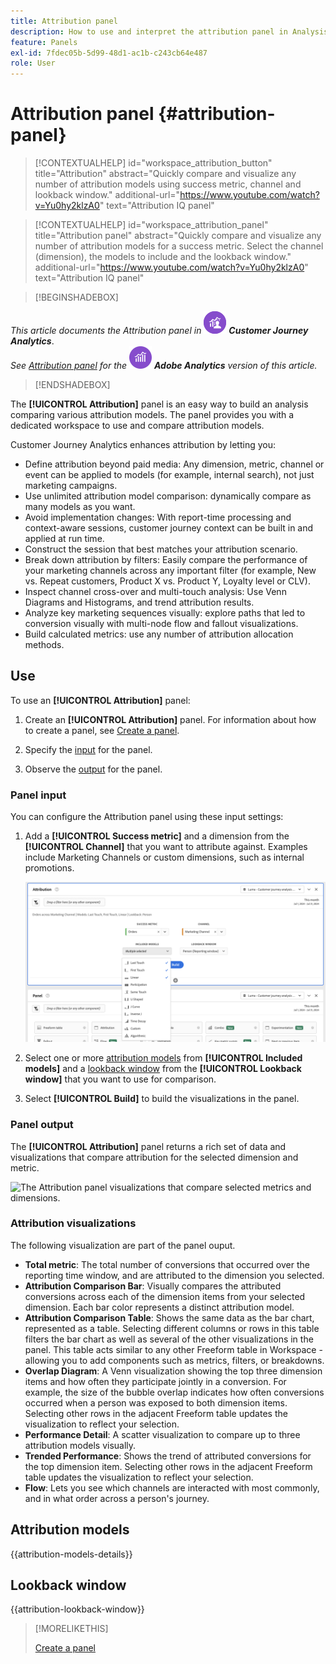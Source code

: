 ```yaml
---
title: Attribution panel
description: How to use and interpret the attribution panel in Analysis Workspace.
feature: Panels
exl-id: 7fdec05b-5d99-48d1-ac1b-c243cb64e487
role: User
---
```

# Attribution panel {#attribution-panel}

<!-- markdownlint-disable MD034 -->

>[!CONTEXTUALHELP]
>id="workspace_attribution_button"
>title="Attribution"
>abstract="Quickly compare and visualize any number of attribution models using success metric, channel and lookback window."
>additional-url="https://www.youtube.com/watch?v=Yu0hy2klzA0" text="Attribution IQ panel"

>[!CONTEXTUALHELP]
>id="workspace_attribution_panel"
>title="Attribution panel"
>abstract="Quickly compare and visualize any number of attribution models for a success metric. Select the channel (dimension), the models to include and the lookback window." 
>additional-url="https://www.youtube.com/watch?v=Yu0hy2klzA0" text="Attribution IQ panel"

<!-- markdownlint-enable MD034 -->

>[!BEGINSHADEBOX]

_This article documents the Attribution panel in_ ![CustomerJourneyAnalytics](/help/assets/icons/CustomerJourneyAnalytics.svg) _**Customer Journey Analytics**_.<br/>_See [Attribution panel](https://experienceleague.adobe.com/en/docs/analytics/analyze/analysis-workspace/panels/attribution) for the_ ![AdobeAnalytics](/help/assets/icons/AdobeAnalytics.svg) _**Adobe Analytics** version of this article._

>[!ENDSHADEBOX]

The **[!UICONTROL Attribution]** panel is an easy way to build an analysis comparing various attribution models. The panel provides you with a dedicated workspace to use and compare attribution models.

Customer Journey Analytics enhances attribution by letting you:

* Define attribution beyond paid media: Any dimension, metric, channel or event can be applied to models (for example, internal search), not just marketing campaigns.
* Use unlimited attribution model comparison: dynamically compare as many models as you want.
* Avoid implementation changes: With report-time processing and context-aware sessions, customer journey context can be built in and applied at run time.
* Construct the session that best matches your attribution scenario.
* Break down attribution by filters: Easily compare the performance of your marketing channels across any important filter (for example, New vs. Repeat customers, Product X vs. Product Y, Loyalty level or CLV).
* Inspect channel cross-over and multi-touch analysis: Use Venn Diagrams and Histograms, and trend attribution results.
* Analyze key marketing sequences visually: explore paths that led to conversion visually with multi-node flow and fallout visualizations.
* Build calculated metrics: use any number of attribution allocation methods.

## Use

To use an **[!UICONTROL Attribution]** panel:

1. Create an **[!UICONTROL Attribution]** panel. For information about how to create a panel, see [Create a panel](panels.md#create-a-panel).

1. Specify the [input](#panel-input) for the panel.

1. Observe the [output](#panel-output) for the panel.

### Panel input

You can configure the Attribution panel using these input settings:

1. Add a **[!UICONTROL Success metric]** and a dimension from the **[!UICONTROL Channel]** that you want to attribute against. Examples include Marketing Channels or custom dimensions, such as internal promotions.

   ![The Attribution panel window showing several selected dimensions and metrics.](assets/attribution-panel.png)

1. Select one or more [attribution models](#attribution-models) from **[!UICONTROL Included models]** and a [lookback window](#lookback-window) from the **[!UICONTROL Lookback window]** that you want to use for comparison.

1. Select **[!UICONTROL Build]** to build the visualizations in the panel.

### Panel output

The **[!UICONTROL Attribution]** panel returns a rich set of data and visualizations that compare attribution for the selected dimension and metric.

   ![The Attribution panel visualizations that compare selected metrics and dimensions.](assets/attr_panel_vizs.png)

### Attribution visualizations

The following visualization are part of the panel ouput.

* **Total metric**: The total number of conversions that occurred over the reporting time window, and are attributed to the dimension you selected.
* **Attribution Comparison Bar**: Visually compares the attributed conversions across each of the dimension items from your selected dimension. Each bar color represents a distinct attribution model.
* **Attribution Comparison Table**: Shows the same data as the bar chart, represented as a table. Selecting different columns or rows in this table filters the bar chart as well as several of the other visualizations in the panel. This table acts similar to any other Freeform table in Workspace - allowing you to add components such as metrics, filters, or breakdowns.
* **Overlap Diagram**: A Venn visualization showing the top three dimension items and how often they participate jointly in a conversion. For example, the size of the bubble overlap indicates how often conversions occurred when a person was exposed to both dimension items. Selecting other rows in the adjacent Freeform table updates the visualization to reflect your selection.
* **Performance Detail**: A scatter visualization to compare up to three attribution models visually.
* **Trended Performance**: Shows the trend of attributed conversions for the top dimension item. Selecting other rows in the adjacent Freeform table updates the visualization to reflect your selection.
* **Flow**: Lets you see which channels are interacted with most commonly, and in what order across a person's journey.

## Attribution models

{{attribution-models-details}}

## Lookback window

{{attribution-lookback-window}}

>[!MORELIKETHIS]
>
> [Create a panel](/help/analysis-workspace/c-panels/panels.md#create-a-panel)
>
